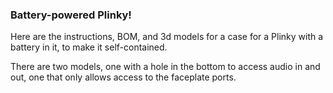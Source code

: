 ### Battery-powered Plinky!

Here are the instructions, BOM, and 3d models for a case for a Plinky with a battery in it, to make it self-contained.

There are two models, one with a hole in the bottom to access audio in and out, one that only allows access to the faceplate ports.
